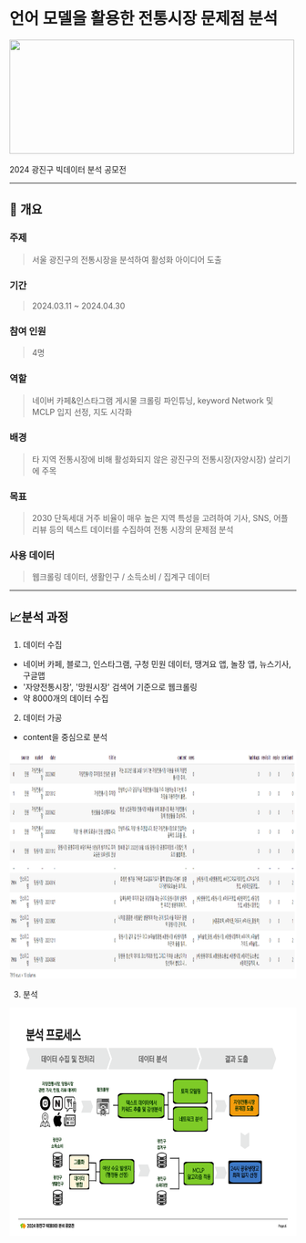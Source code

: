 # 언어 모델을 활용한 전통시장 문제점 분석

<img src="./images/카겜.jpeg" width="500" height="200"/>

2024 광진구 빅데이터 분석 공모전

----------------------

## :book: 개요

### 주제

> 서울 광진구의 전통시장을 분석하여 활성화 아이디어 도출


### 기간
> 2024.03.11 ~ 2024.04.30


### 참여 인원
> 4명

### 역할
> 네이버 카페&인스타그램 게시물 크롤링
> 파인튜닝, keyword Network 및 MCLP 입지 선정, 지도 시각화

### 배경
> 타 지역 전통시장에 비해 활성화되지 않은 광진구의 전통시장(자양시장) 살리기에 주목


### 목표
> 2030 단독세대 거주 비율이 매우 높은 지역 특성을 고려하여   기사, SNS, 어플 리뷰 등의 텍스트 데이터를 수집하여 전통 시장의 문제점 분석


### 사용 데이터
> 웹크롤링 데이터, 생활인구 / 소득소비 / 집계구 데이터

---------

## :chart_with_upwards_trend:분석 과정

1. 데이터 수집
- 네이버 카페, 블로그, 인스타그램, 구청 민원 데이터, 땡겨요 앱, 놀장 앱, 뉴스기사, 구글맵
- '자양전통시장', '망원시장' 검색어 기준으로 웹크롤링
- 약 8000개의 데이터 수집

2. 데이터 가공
- content을 중심으로 분석

<img src="./gwangingu_images/광진구데이터그림.png" width="800" height="400"/>
  
3. 분석

<img src="./gwangingu_images/[광진구푸바오]결과보고서_6.png" width="800" height="400"/>
